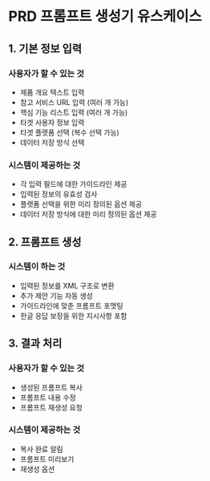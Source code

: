 # PRD 프롬프트 생성기 유스케이스

## 1. 기본 정보 입력

### 사용자가 할 수 있는 것

- 제품 개요 텍스트 입력
- 참고 서비스 URL 입력 (여러 개 가능)
- 핵심 기능 리스트 입력 (여러 개 가능)
- 타겟 사용자 정보 입력
- 타겟 플랫폼 선택 (복수 선택 가능)
- 데이터 저장 방식 선택

### 시스템이 제공하는 것

- 각 입력 필드에 대한 가이드라인 제공
- 입력된 정보의 유효성 검사
- 플랫폼 선택을 위한 미리 정의된 옵션 제공
- 데이터 저장 방식에 대한 미리 정의된 옵션 제공

## 2. 프롬프트 생성

### 시스템이 하는 것

- 입력된 정보를 XML 구조로 변환
- 추가 제안 기능 자동 생성
- 가이드라인에 맞춘 프롬프트 포맷팅
- 한글 응답 보장을 위한 지시사항 포함

## 3. 결과 처리

### 사용자가 할 수 있는 것

- 생성된 프롬프트 복사
- 프롬프트 내용 수정
- 프롬프트 재생성 요청

### 시스템이 제공하는 것

- 복사 완료 알림
- 프롬프트 미리보기
- 재생성 옵션
